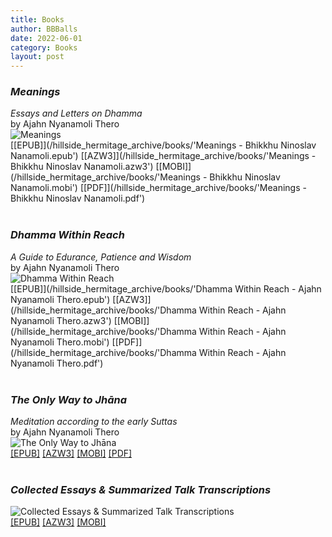 ```yaml
---
title: Books
author: BBBalls
date: 2022-06-01
category: Books
layout: post
---
```



### *Meanings*
*Essays and Letters on Dhamma*\
by Ajahn Nyanamoli Thero\
![Meanings](/hillside_hermitage_archive/images/meanings_small.jpg)\
[[EPUB]](/hillside_hermitage_archive/books/'Meanings - Bhikkhu Ninoslav Nanamoli.epub')
[[AZW3]](/hillside_hermitage_archive/books/'Meanings - Bhikkhu Ninoslav Nanamoli.azw3')
[[MOBI]](/hillside_hermitage_archive/books/'Meanings - Bhikkhu Ninoslav Nanamoli.mobi')
[[PDF]](/hillside_hermitage_archive/books/'Meanings - Bhikkhu Ninoslav Nanamoli.pdf')
<br>
<br>

### *Dhamma Within Reach*
*A Guide to Edurance, Patience and Wisdom*\
by Ajahn Nyanamoli Thero\
![Dhamma Within Reach](/hillside_hermitage_archive/images/dhamma_within_reach_small.jpg)\
[[EPUB]](/hillside_hermitage_archive/books/'Dhamma Within Reach - Ajahn Nyanamoli Thero.epub')
[[AZW3]](/hillside_hermitage_archive/books/'Dhamma Within Reach - Ajahn Nyanamoli Thero.azw3')
[[MOBI]](/hillside_hermitage_archive/books/'Dhamma Within Reach - Ajahn Nyanamoli Thero.mobi')
[[PDF]](/hillside_hermitage_archive/books/'Dhamma Within Reach - Ajahn Nyanamoli Thero.pdf')
<br>
<br>

### *The Only Way to Jhāna*
*Meditation according to the early Suttas*\
by Ajahn Nyanamoli Thero\
![The Only Way to Jhāna](/hillside_hermitage_archive/images/Only_Way_To_Jhana_Nyanamoli_Thero_cover_small.jpg)\
[[EPUB]](/hillside_hermitage_archive/books/Only_Way_To_Jhana_Nyanamoli_Thero.epub)
[[AZW3]](/hillside_hermitage_archive/books/Only_Way_To_Jhana_Nyanamoli_Thero.azw3)
[[MOBI]](/hillside_hermitage_archive/books/Only_Way_To_Jhana_Nyanamoli_Thero.mobi)
[[PDF]](/hillside_hermitage_archive/books/Only_Way_To_Jhana_Nyanamoli_Thero.pdf)
<br>
<br>


### *Collected Essays & Summarized Talk Transcriptions*
![Collected Essays & Summarized Talk Transcriptions](/hillside_hermitage_archive/images/cover_2_collected_essays_and_transcriptions_HH_small.jpg)\
[[EPUB]](/hillside_hermitage_archive/books/HH_collected_essays_and_transcriptions.epub)
[[AZW3]](/hillside_hermitage_archive/books/HH_collected_essays_and_transcriptions.azw3)
[[MOBI]](/hillside_hermitage_archive/books/HH_collected_essays_and_transcriptions.mobi)
